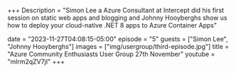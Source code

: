 +++
Description = "Simon Lee a Azure Consultant at Intercept did his first session on static web apps and blogging and Johnny Hooyberghs show us how to deploy your cloud-native .NET 8 apps to Azure Container Apps"


date = "2023-11-27T04:08:15-05:00"
episode = "5"
guests = ["Simon Lee", "Johnny Hooyberghs"]
images = ["img/usergroup/third-episode.jpg"]
title = "Azure Community Enthusiasts User Group 27th November"
youtube = "mlrm2qZV7jI"
+++


<!--more-->
